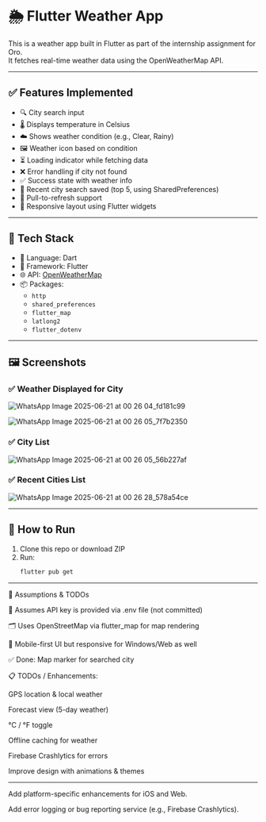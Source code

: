 # 🌦️ Flutter Weather App

This is a weather app built in Flutter as part of the internship assignment for Oro.  
It fetches real-time weather data using the OpenWeatherMap API.

---

## ✅ Features Implemented

- 🔍 City search input
- 🌡️ Displays temperature in Celsius
- ☁️ Shows weather condition (e.g., Clear, Rainy)
- 🖼️ Weather icon based on condition
- ⏳ Loading indicator while fetching data
- ❌ Error handling if city not found
- ✅ Success state with weather info
- 💾 Recent city search saved (top 5, using SharedPreferences)
- 🔄 Pull-to-refresh support
- 📱 Responsive layout using Flutter widgets

---

## 🧰 Tech Stack

- 🧪 Language: Dart
- 📱 Framework: Flutter
- 🌐 API: [OpenWeatherMap](https://openweathermap.org/api)
- 📦 Packages:
  - `http`
  - `shared_preferences`
  - `flutter_map`
  - `latlong2`
  - `flutter_dotenv`

---

## 🖼️ Screenshots

### ✅ Weather Displayed for City

![WhatsApp Image 2025-06-21 at 00 26 04_fd181c99](https://github.com/user-attachments/assets/843dca51-5f70-4387-8837-a6df4557da60)

![WhatsApp Image 2025-06-21 at 00 26 05_7f7b2350](https://github.com/user-attachments/assets/795e5a4e-7ef4-431d-aa9f-912fa9cc840e)

### ✅ City List

![WhatsApp Image 2025-06-21 at 00 26 05_56b227af](https://github.com/user-attachments/assets/8558dc7d-5415-46cd-9964-e5a7e08f10a4)


### ✅ Recent Cities List

![WhatsApp Image 2025-06-21 at 00 26 28_578a54ce](https://github.com/user-attachments/assets/7e4b8c23-9a93-4b9f-95e4-cc19163479c9)

---

## 🚀 How to Run

1. Clone this repo or download ZIP
2. Run:
   ```bash
   flutter pub get

---

📝 Assumptions & TODOs


🔐 Assumes API key is provided via .env file (not committed)

🗂️ Uses OpenStreetMap via flutter_map for map rendering

📱 Mobile-first UI but responsive for Windows/Web as well

✅ Done: Map marker for searched city

📋 TODOs / Enhancements:

 GPS location & local weather

 Forecast view (5-day weather)

 °C / °F toggle

 Offline caching for weather

 Firebase Crashlytics for errors

 Improve design with animations & themes

---
 Add platform-specific enhancements for iOS and Web.

 Add error logging or bug reporting service (e.g., Firebase Crashlytics).
